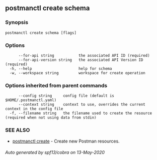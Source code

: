 ## postmanctl create schema



### Synopsis



```
postmanctl create schema [flags]
```

### Options

```
      --for-api string           the associated API ID (required)
      --for-api-version string   the associated API Version ID (required)
  -h, --help                     help for schema
  -w, --workspace string         workspace for create operation
```

### Options inherited from parent commands

```
      --config string     config file (default is $HOME/.postmanctl.yaml)
      --context string    context to use, overrides the current context in the config file
  -f, --filename string   the filename used to create the resource (required when not using data from stdin)
```

### SEE ALSO

* [postmanctl create](postmanctl_create.md)	 - Create new Postman resources.

###### Auto generated by spf13/cobra on 13-May-2020
